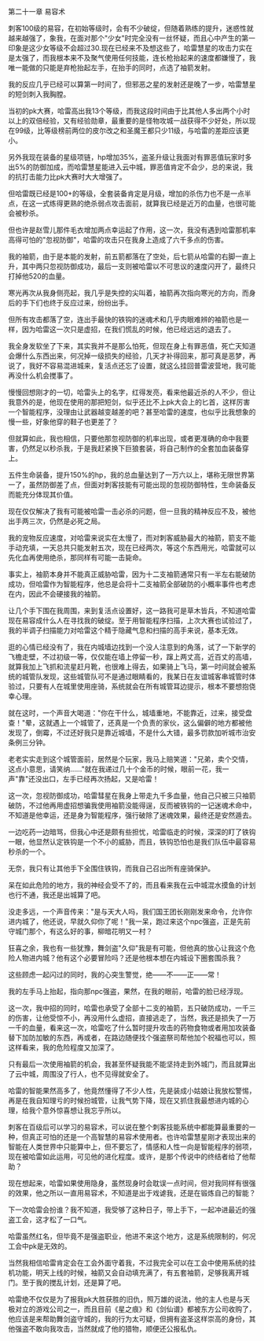 第二十一章 易容术


刺客100级的易容，在初始等级时，会有不少破绽，但随着熟练的提升，迷惑性就越来越强了，象我，在面对那个"少女"时完全没有一丝怀疑，而且心中产生的第一印象是这少女等级不会超过30.现在已经来不及想这些了，哈雷慧星的攻击力实在是太强了，而我根本来不及聚气使用任何技能，连长枪抬起来的速度都嫌慢了，我唯一能做的只能是弃枪抬起左手，在抬手的同时，点选了袖箭发射。

我的反应几乎已经可以算第一时间了，但邪恶之星的发射还是晚了一步，哈雷慧星的短剑刺入我胸膛。

当初的pk大赛，哈雷高出我13个等级，而我这段时间由于比其他人多出两个小时以上的双倍经验，又有经验勋章，最重要的是怪物攻城一战获得不少好处，所以现在99级，比等级榜前两位的皮尔改之和圣魔王都只少11级，与哈雷的差距应该更小。

另外我现在装备的星级项链，hp增加35%，盗圣升级让我面对有罪恶值玩家时多出5%的防御加成，而哈雷慧星能进入云中城，罪恶值肯定不会少，总的来说，我的抗打击能力比pk大赛时大大增强了。

但哈雷既已经是100+的等级，全套装备肯定是月级，增加的杀伤力也不是一点半点，在这一式练得更熟的绝杀弱点攻击面前，就算我已经是近万的血量，也很可能会被秒杀。

但也许是赵雪儿那件毛衣增加两点幸运起了作用，这一次，我没有遇到哈雷那机率高得可怕的"忽视防御"，哈雷的攻击只在我身上造成了六千多点的伤害。

我的袖箭，由于是本能的发射，前五箭都落在了空处，后七箭从哈雷的右脚一直上升，其中两只忽视防御成功，最后一支则被哈雷以不可思议的速度闪开了，最终只打掉他520的血量。

寒光再次从我身侧亮起，我几乎是失控的尖叫着，袖箭再次指向寒光的方向，而身后的手下们也终于反应过来，纷纷出手。

但所有攻击都落了空，连出手最快的铁钩的迷魂术和几乎肉眼难辨的袖箭也是一样，因为哈雷这一次只是虚招，在我们慌乱的时候，他已经远远的退去了。

我全身发软坐了下来，其实我并不是那么怕死，但现在身上有罪恶值，死亡天知道会爆什么东西出来，何况掉一级损失的经验，几天才补得回来，那可真是恶梦，再说了，我好不容易混进城来，复活点还忘了设置，就这么挂回普雷波营地，我可能再没什么机会搅事了。

慢慢回想刚才的一切，哈雷头上的名字，红得发亮，看来他最近杀的人不少，但让我意外的是，他现在使用的那把短剑，似乎还比不上pk大会上的匕首，这样厉害一个智能程序，没理由让武器越变越差的吧？甚至哈雷的速度，也似乎比我想象的慢一些，好象他穿的鞋子也更差了？

但就算如此，我也相信，只要他那忽视防御的机率出现，或者更准确的命中我要害，仍然足以秒杀我，于是我赶紧换下巨狼套装，将自己制作的全套加血装备穿上。

五件生命装备，提升150%的hp，我的总血量达到了一万六以上，堪称无限世界第一了，虽然防御差了点，但面对刺客技能有可能出现的忽视防御特性，生命装备反而能充分体现其价值。

现在仅仅解决了我有可能被哈雷一击必杀的问题，但一旦我的精神反应不及，被他出手两三次，仍然是必死之局。

我的宠物反应速度，对哈雷来说实在太慢了，而对刺客威胁最大的袖箭，箭支不能手动充填，一天总共只能发射五次，现在已经两次，等这个东西用光，哈雷就可以先化血再使用绝杀，那同样有可能一击毙命。

事实上，袖箭本身并不能真正威胁哈雷，因为十二支袖箭通常只有一半左右能破防成功，但哈雷作为智能程序，他总是会将十二支袖箭全部破防的小概率事件也考虑在内，因此不会硬接我的袖箭。

让几个手下围在我周围，来到复活点设置好，这一路我可是草木皆兵，不知道哈雷现在易容成什么人在寻找我的破绽。至于用智能程序扫描，上次大赛也试验过了，我的半调子扫描能力对哈雷这个精于隐藏气息和扫描的高手来说，基本无效。

逛的心情已经没有了，我在内城墙边找到一个没人注意到的角落，试了一下新学的飞檐走壁，不过初级一等，仅仅能在墙上停留一秒，蹿上两丈高，近百丈的高墙，就算我加上飞抓和流星赶月靴，也很难上得去，如果骑上飞马，第一时间就会被系统的城管队发现，这些城管队可不是通过眼睛看的，我某日在友谊城客串城管时体验过，只要有人在城里使用座骑，系统就会在所有城管耳边提示，根本不要想抱侥幸心理。

就在这时，一个声音大喝道："你在干什么，城墙重地，不能靠近，过来，接受盘查！"晕，这就遇上一个城管了，还真是一个负责的家伙，这么偏僻的地方都被他发现了，倒霉，不过还好我只是靠近城墙，不是什么大错，最多罚款加听城市治安条例三分钟。

老老实实走到这个城管面前，居然是个玩家，我马上赔笑道："兄弟，卖个交情，这点小意思，请笑纳……"就在我递过几十个金币的时候，眼前一花，我一声"靠"还没出口，左手已经再次扬起，又是哈雷！

这一次，忽视防御成功，哈雷彗星在我身上带走九千多血量，他自己只被三只袖箭破防，不过他再用虚招想骗我使用袖箭没能得逞，反而被铁钩的一记迷魂术命中，不知道是他幸运，还是身为智能程序，强行破除了迷魂效果，最终还是安然遁去。

一边吃药一边暗骂，但我心中还是颇有些担忧，哈雷临走的时候，深深的盯了铁钩一眼，他显然认定铁钩是一个不小的威胁，而且，铁钩恐怕也是我们队伍中最容易秒杀的一个。

无奈，我只有让其他手下全围住铁钩，而我自己召出所有座骑保护。

呆在如此危险的地方，我的神经会受不了的，而且看来我在云中城混水摸鱼的计划也行不通，我还是出城算了吧。

没走多远，一个声音传来："是与天大人吗，我们国王团长刚刚发来命令，允许你进内城了，他还说，早就久仰你了呢！"我一呆，跑过来这个npc强盗，正是先前守城门那个，有这么好的事，柳暗花明又一村？

狂喜之余，我也有一些犹豫，舞剑盗"久仰"我是有可能，但他真的放心让我这个危险人物进内城？他有这个必要冒险吗？还是他根本想在内城设下圈套围杀我？

这些顾虑一起闪过的同时，我的心突生警觉，绝——不——正——常！

我的左手马上抬起，指向那npc强盗，果然，在我的眼前，哈雷的脸已经浮现。

这一次，我中招的同时，哈雷也承受了全部十二支的袖箭，五只破防成功，一千三的伤害，让他受惊不小，再没用什么虚招，直接逃走了，当然，我还是损失了一万一千的血量，看来这一次，哈雷吃了什么暂时提升攻击的药物食物或者用加攻装备替下加防加敏的东西，再或者，在路边随便找个强盗祭司帮他加个祝福也可以，照这样看来，我的危险程度又加深了。

只有最后一次使用袖箭的机会，我甚至怀疑我能不能坚持走到外城门，而且就算出了云中城，周围没了行人，也不见得就安全了。

哈雷的智能果然高多了，他竟然懂得了不少人性，先是装成小姑娘让我放松警惕，再是在我自知理亏的时候扮城管，让我气势下降，现在又抓住我最想进内城的心理，给我个意外惊喜想让我忘乎所以。

刺客在百级后可以学习的易容术，可以说在整个刺客技能系统中都能算最重要的一种，但真正可怕的还是一个高智慧的易容术使用者。也许哈雷慧星刚才表现出来的智能在人类世界中只能算中上，但不要忘了，情感和人性一向是智能程序的弱项，现在被哈雷如此运用，可见他的进化程度。或许，是那个传说中的终结者给了他帮助？

现在想起来，哈雷如果使用隐身，虽然现身时会耽误一点时间，但对我同样有很强的效果，他之所以一直用易容术，不知道是出于戏谑我，还是在锻炼自己的智能？

下一次哈雷会扮谁？我不知道，我受够了这种日子，带上手下，一起冲进最近的强盗工会，这才松了一口气。

哈雷虽然红名，但毕竟不是强盗职业，他进不来这个地方，这是系统限制的，何况工会中pk是无效的。

当然我相信哈雷肯定会在工会外面守着我，不过我完全可以在工会中使用系统的挂机功能，明天上线的时候，袖箭又会自动填充满了，有五套袖箭，足够我离开城门。至于我的搅乱计划，还是算了吧。

哈雷绝不仅仅是为了报我pk大胜获胜的旧仇，照万雄的说法，他的主人也是与天极对立的游戏公司之一，而且目前《星之痕》和《剑仙谱》都被东方公司收购了，他应该是来帮助舞剑盗守城的，我的行为太可疑，但拥有盗圣这样崇高的身份，其他强盗不敢向我攻击，当然就成了他的猎物，顺便还公报私仇。





